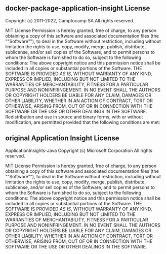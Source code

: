## docker-package-application-insight License

Copyright (c) 2011-2022, Camptocamp SA
All rights reserved.

MIT License
Permission is hereby granted, free of charge, to any person obtaining a copy of this
software and associated documentation files (the ""Software""), to deal in the Software
without restriction, including without limitation the rights to use, copy, modify, merge,
publish, distribute, sublicense, and/or sell copies of the Software, and to permit
persons to whom the Software is furnished to do so, subject to the following conditions:
The above copyright notice and this permission notice shall be included in all copies or
substantial portions of the Software.
THE SOFTWARE IS PROVIDED *AS IS*, WITHOUT WARRANTY OF ANY KIND, EXPRESS OR IMPLIED,
INCLUDING BUT NOT LIMITED TO THE WARRANTIES OF MERCHANTABILITY, FITNESS FOR A PARTICULAR
PURPOSE AND NONINFRINGEMENT. IN NO EVENT SHALL THE AUTHORS OR COPYRIGHT HOLDERS BE LIABLE
FOR ANY CLAIM, DAMAGES OR OTHER LIABILITY, WHETHER IN AN ACTION OF CONTRACT, TORT OR
OTHERWISE, ARISING FROM, OUT OF OR IN CONNECTION WITH THE SOFTWARE OR THE USE OR OTHER
DEALINGS IN THE SOFTWARE.
Redistribution and use in source and binary forms, with or without
modification, are permitted provided that the following conditions are met:


## original Application Insight License

ApplicationInsights-Java
Copyright (c) Microsoft Corporation
All rights reserved.

MIT License
Permission is hereby granted, free of charge, to any person obtaining a copy of this
software and associated documentation files (the ""Software""), to deal in the Software
without restriction, including without limitation the rights to use, copy, modify, merge,
publish, distribute, sublicense, and/or sell copies of the Software, and to permit
persons to whom the Software is furnished to do so, subject to the following conditions:
The above copyright notice and this permission notice shall be included in all copies or
substantial portions of the Software.
THE SOFTWARE IS PROVIDED *AS IS*, WITHOUT WARRANTY OF ANY KIND, EXPRESS OR IMPLIED,
INCLUDING BUT NOT LIMITED TO THE WARRANTIES OF MERCHANTABILITY, FITNESS FOR A PARTICULAR
PURPOSE AND NONINFRINGEMENT. IN NO EVENT SHALL THE AUTHORS OR COPYRIGHT HOLDERS BE LIABLE
FOR ANY CLAIM, DAMAGES OR OTHER LIABILITY, WHETHER IN AN ACTION OF CONTRACT, TORT OR
OTHERWISE, ARISING FROM, OUT OF OR IN CONNECTION WITH THE SOFTWARE OR THE USE OR OTHER
DEALINGS IN THE SOFTWARE.
